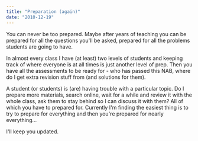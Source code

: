 ```yaml
---
title: "Preparation (again)"
date: "2010-12-19"
---
```

<p>You can never be too prepared. Maybe after years of teaching you can be prepared for all the questions you'll be asked, prepared for all the problems students are going to have.</p>
<p>In almost every class I have (at least) two levels of students and keeping track of where everyone is at all times is just another level of prep. Then you have all the assessments to be ready for - who has passed this NAB, where do I get extra revision stuff from (and solutions for them).</p>
<p>A student (or students) is (are) having trouble with a particular topic. Do I prepare more materials, search online, wait for a while and review it with the whole class, ask them to stay behind so I can discuss it with them? All of which you have to prepared for. Currently I'm finding the easiest thing is to try to prepare for everything and then you're prepared for nearly everything... </p>
<p>I'll keep you updated.</p>
